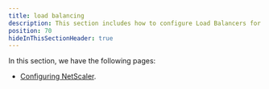 ```yaml
---
title: load balancing
description: This section includes how to configure Load Balancers for Octopus
position: 70
hideInThisSectionHeader: true
---
```


In this section, we have the following pages:
- [Configuring NetScaler](/docs/administration/high-availability/configure/configuring-ha.md).

